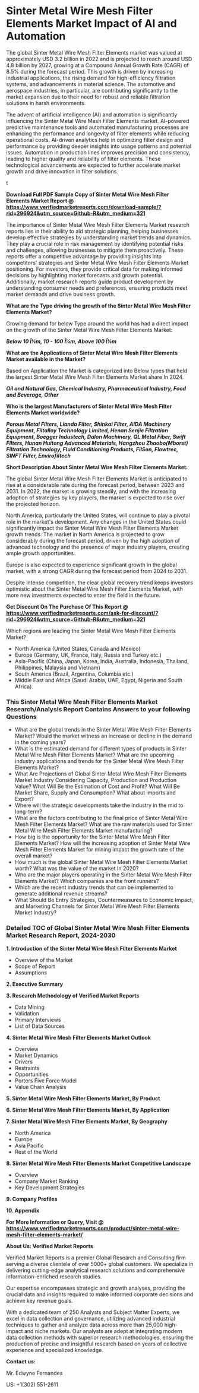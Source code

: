 <meta name="title" content="Global Sinter Metal Wire Mesh Filter Elements Market Impact of AI and Automation"><meta name="description" content="The global Sinter Metal Wire Mesh Filter Elements market was valued at approximately USD 3.2 billion in 2022 and is projected to reach around USD 4.8 billion by 2027, "><meta name="title" content="Sinter Metal Wire Mesh Filter Elements Market Size, Share, Scope, Trends, Growth, Opportunities, Analysis, Forecast"><h1>Sinter Metal Wire Mesh Filter Elements Market Impact of AI and Automation</h1><p>The global Sinter Metal Wire Mesh Filter Elements market was valued at approximately USD 3.2 billion in 2022 and is projected to reach around USD 4.8 billion by 2027, growing at a Compound Annual Growth Rate (CAGR) of 8.5% during the forecast period. This growth is driven by increasing industrial applications, the rising demand for high-efficiency filtration systems, and advancements in material science. The automotive and aerospace industries, in particular, are contributing significantly to the market expansion due to their need for robust and reliable filtration solutions in harsh environments.</p><p>The advent of artificial intelligence (AI) and automation is significantly influencing the Sinter Metal Wire Mesh Filter Elements market. AI-powered predictive maintenance tools and automated manufacturing processes are enhancing the performance and longevity of filter elements while reducing operational costs. AI-driven analytics help in optimizing filter design and performance by providing deeper insights into usage patterns and potential issues. Automation in production lines improves precision and consistency, leading to higher quality and reliability of filter elements. These technological advancements are expected to further accelerate market growth and drive innovation in filter solutions.</p>t</p><p id="" class=""><strong>Download Full PDF Sample Copy of Sinter Metal Wire Mesh Filter Elements Market Report @ <a href="https://www.verifiedmarketreports.com/download-sample/?rid=296924&utm_source=Github-R&utm_medium=321" target="_blank">https://www.verifiedmarketreports.com/download-sample/?rid=296924&utm_source=Github-R&utm_medium=321</a></strong></p><p>The importance of&nbsp;Sinter Metal Wire Mesh Filter Elements Market research reports lies in their ability to aid strategic planning, helping businesses develop effective strategies by understanding market trends and dynamics. They play a crucial role in risk management by identifying potential risks and challenges, allowing businesses to mitigate them proactively. These reports offer a competitive advantage by providing insights into competitors' strategies and Sinter Metal Wire Mesh Filter Elements Market positioning. For investors, they provide critical data for making informed decisions by highlighting market forecasts and growth potential. Additionally, market research reports guide product development by understanding consumer needs and preferences, ensuring products meet market demands and drive business growth.</p><p><strong>What are the&nbsp;Type driving the growth of the Sinter Metal Wire Mesh Filter Elements Market?</strong></p><p id="" class="">Growing demand for below Type around the world has had a direct impact on the growth of the Sinter Metal Wire Mesh Filter Elements Market:</p><em><strong>Below 10 Î¼m, 10 - 100 Î¼m, Above 100 Î¼m</strong></em></p><strong>What are the&nbsp;Applications&nbsp;of Sinter Metal Wire Mesh Filter Elements Market available in the Market?</strong></p><p id="" class="">Based on Application the Market is categorized into Below types that held the largest Sinter Metal Wire Mesh Filter Elements Market share In 2024.</p><em><strong>Oil and Natural Gas, Chemical Industry, Pharmaceutical Industry, Food and Beverage, Other</strong></em></p><strong>Who is the largest Manufacturers of Sinter Metal Wire Mesh Filter Elements Market worldwide?</strong></p><p><em><strong>Porous Metal Filters, Lianda Filter, Shinkai Filter, AIDA Machinery Equipment, Filtalloy Technology Limited, Henan Senjie Filtration Equipment, Boegger Industech, Dalon Machinery, QL Metal Fiber, Swift Filters, Hunan Huitong Advanced Materials, Hangzhou Zhaobo(Mborst) Filtration Technology, Fluid Conditioning Products, FilSon, Flowtrec, SINFT Filter, Envirofiltech</strong></em></p><p id="" class=""><strong>Short Description About Sinter Metal Wire Mesh Filter Elements Market:</strong></p><p>The global Sinter Metal Wire Mesh Filter Elements Market is anticipated to rise at a considerable rate during the forecast period, between 2023 and 2031. In 2022, the market is growing steadily, and with the increasing adoption of strategies by key players, the market is expected to rise over the projected horizon.</p><p>North America, particularly the United States, will continue to play a pivotal role in the market's development. Any changes in the United States could significantly impact the Sinter Metal Wire Mesh Filter Elements Market growth trends. The market in North America is projected to grow considerably during the forecast period, driven by the high adoption of advanced technology and the presence of major industry players, creating ample growth opportunities.</p><p>Europe is also expected to experience significant growth in the global market, with a strong CAGR during the forecast period from 2024 to 2031.</p><p>Despite intense competition, the clear global recovery trend keeps investors optimistic about the Sinter Metal Wire Mesh Filter Elements Market, with more new investments expected to enter the field in the future.</p><p id="" class=""><strong>Get Discount On The Purchase Of This Report @ <a href="https://www.verifiedmarketreports.com/ask-for-discount/?rid=296924&utm_source=Github-R&utm_medium=321" target="_blank">https://www.verifiedmarketreports.com/ask-for-discount/?rid=296924&utm_source=Github-R&utm_medium=321</a></strong></p>Which regions are leading the Sinter Metal Wire Mesh Filter Elements Market?</p><ul><li>North America (United States, Canada and Mexico)</li><li>Europe (Germany, UK, France, Italy, Russia and Turkey etc.)</li><li>Asia-Pacific (China, Japan, Korea, India, Australia, Indonesia, Thailand, Philippines, Malaysia and Vietnam)</li><li>South America (Brazil, Argentina, Columbia etc.)</li><li>Middle East and Africa (Saudi Arabia, UAE, Egypt, Nigeria and South Africa)</li></ul><h3 id="" class="">This Sinter Metal Wire Mesh Filter Elements Market Research/Analysis Report Contains Answers to your following Questions</h3><ul><li>What are the global trends in the Sinter Metal Wire Mesh Filter Elements Market? Would the market witness an increase or decline in the demand in the coming years?</li><li>What is the estimated demand for different types of products in Sinter Metal Wire Mesh Filter Elements Market? What are the upcoming industry applications and trends for the Sinter Metal Wire Mesh Filter Elements Market?</li><li>What Are Projections of Global Sinter Metal Wire Mesh Filter Elements Market Industry Considering Capacity, Production and Production Value? What Will Be the Estimation of Cost and Profit? What Will Be Market Share, Supply and Consumption? What about imports and Export?</li><li>Where will the strategic developments take the industry in the mid to long-term?</li><li>What are the factors contributing to the final price of Sinter Metal Wire Mesh Filter Elements Market? What are the raw materials used for Sinter Metal Wire Mesh Filter Elements Market manufacturing?</li><li>How big is the opportunity for the Sinter Metal Wire Mesh Filter Elements Market? How will the increasing adoption of Sinter Metal Wire Mesh Filter Elements Market for mining impact the growth rate of the overall market?</li><li>How much is the global Sinter Metal Wire Mesh Filter Elements Market worth? What was the value of the market In 2020?</li><li>Who are the major players operating in the Sinter Metal Wire Mesh Filter Elements Market? Which companies are the front runners?</li><li>Which are the recent industry trends that can be implemented to generate additional revenue streams?</li><li>What Should Be Entry Strategies, Countermeasures to Economic Impact, and Marketing Channels for Sinter Metal Wire Mesh Filter Elements Market Industry?</li></ul><h3 id="" class="">Detailed TOC of Global Sinter Metal Wire Mesh Filter Elements Market Research Report, 2024-2030</h3><p id="" class=""><strong>1. Introduction of the Sinter Metal Wire Mesh Filter Elements Market</strong></p><ul><li>Overview of the Market</li><li>Scope of Report</li><li>Assumptions</li></ul><p id="" class=""><strong>2. Executive Summary</strong></p><p id="" class=""><strong>3. Research Methodology of Verified Market Reports</strong></p><ul><li>Data Mining</li><li>Validation</li><li>Primary Interviews</li><li>List of Data Sources</li></ul><p id="" class=""><strong>4. Sinter Metal Wire Mesh Filter Elements Market Outlook</strong></p><ul><li>Overview</li><li>Market Dynamics</li><li>Drivers</li><li>Restraints</li><li>Opportunities</li><li>Porters Five Force Model</li><li>Value Chain Analysis</li></ul><p id="" class=""><strong>5. Sinter Metal Wire Mesh Filter Elements Market, By Product</strong></p><p id="" class=""><strong>6. Sinter Metal Wire Mesh Filter Elements Market, By Application</strong></p><p id="" class=""><strong>7. Sinter Metal Wire Mesh Filter Elements Market, By Geography</strong></p><ul><li>North America</li><li>Europe</li><li>Asia Pacific</li><li>Rest of the World</li></ul><p id="" class=""><strong>8. Sinter Metal Wire Mesh Filter Elements Market Competitive Landscape</strong></p><ul><li>Overview</li><li>Company Market Ranking</li><li>Key Development Strategies</li></ul><p id="" class=""><strong>9. Company Profiles</strong></p><p id="" class=""><strong>10. Appendix</strong></p><p id="" class=""><strong>For More Information or Query, Visit @ <a href="https://www.verifiedmarketreports.com/product/sinter-metal-wire-mesh-filter-elements-market/" target="_blank">https://www.verifiedmarketreports.com/product/sinter-metal-wire-mesh-filter-elements-market/</a></strong></p><p id="" class=""><strong>About Us: Verified Market Reports</strong></p><p id="" class="">Verified Market Reports is a premier Global Research and Consulting firm serving a diverse clientele of over 5000+ global customers. We specialize in delivering cutting-edge analytical research solutions and comprehensive information-enriched research studies.</p><p id="" class="">Our expertise encompasses strategic and growth analyses, providing the crucial data and insights required to make informed corporate decisions and achieve key revenue goals.</p><p id="" class="">With a dedicated team of 250 Analysts and Subject Matter Experts, we excel in data collection and governance, utilizing advanced industrial techniques to gather and analyze data across more than 25,000 high-impact and niche markets. Our analysts are adept at integrating modern data collection methods with superior research methodologies, ensuring the production of precise and insightful research based on years of collective experience and specialized knowledge.</p><p id="" class=""><strong>Contact us:</strong></p><p id="" class="">Mr. Edwyne Fernandes</p><p id="" class="">US: +1(302) 551-2611</p>